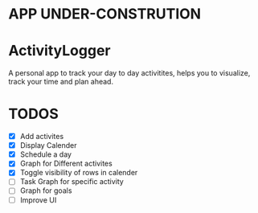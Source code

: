 # APP UNDER-CONSTRUTION

# ActivityLogger
A personal app to track your day to day activitites, helps you to visualize, track your time and plan ahead. 

# TODOS

- [x] Add activites
- [x] Display Calender 
- [x] Schedule a day
- [x] Graph for Different activites
- [x] Toggle visibility of rows in calender
- [ ] Task Graph for specific activity
- [ ] Graph for goals
- [ ] Improve UI